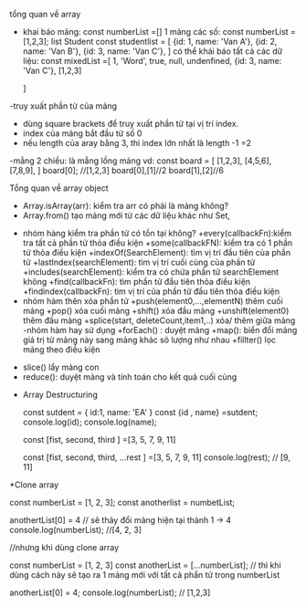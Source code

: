 tổng quan về array

- khai báo mảng: const numberList =[]
  1 mảng các số: const numberList =[1,2,3];
  list Student
  const studentlist = [
  {id: 1, name: 'Van A'},
  {id: 2, name: 'Van B'},
  {id: 3, name: 'Van C'},
  ]
  có thể khái báo tất cả các dữ liệu:
  const mixedList =[
  1,
  'Word',
  true,
  null,
  undenfined,
  {id: 3, name: 'Van C'},
  [1,2,3]

  ]

-truy xuất phần từ của mảng

- dùng square brackets để truy xuất phần tử tại vị trí index.
- index của mảng bắt đầu từ số 0
- nếu length của aray bằng 3, thì index lớn nhất là length -1 =2

-mẳng 2 chiều: là mẳng lồng mảng
vd: const board = [
[1,2,3],
[4,5,6],
[7,8,9],
]
board[0]; //[1,2,3]
board[0],[1]//2
board[1],[2]//6

Tổng quan về array object

- Array.isArray(arr): kiểm tra arr có phải là mảng không?
- Array.from() tạo mảng mới từ các dữ liệu khác như Set,

* nhóm hàng kiểm tra phần tử có tồn tại không?
  +every(callbackFn):kiểm tra tất cả phần tử thỏa điều kiện
  +some(callbackFN): kiểm tra có 1 phần tử thỏa điều kiện
  +indexOf(SearchElement): tìm vị trí đầu tiên của phần tử
  +lastIndex(searchElement): tìm vị trí cuối cùng của phần tử
  +includes(searchElement): kiểm tra có chứa phần tử searchElement không
  +find(callbackFn): tìm phần tử đầu tiên thỏa điều kiện
  +findindex(callbackFn): tìm vị trí của phần tử đầu tiên thỏa điều kiện
* nhóm hàm thên xóa phần tử
  +push(element0,...,elementN) thêm cuối mảng
  +pop() xóa cuối mảng
  +shift() xóa đầu mảng
  +unshift(element0) thêm đầu mảng
  +splice(start, deleteCount,item1,..) xóa/ thêm giữa mảng
  -nhóm hàm hay sử dụng
  +forEach() : duyệt mảng
  +map(): biển đổi mảng giá trị từ mảng này sang mảng khác sô lượng như nhau
  +fillter() lọc mảng theo điều kiện

- slice() lẩy mảng con
- reduce(): duyệt mảng và tính toán cho kết quả cuối cùng

* Array Destructuring

  const sutdent = {
  id:1,
  name: 'EA'
  }
  const {id , name} =sutdent;
  console.log(id);
  console.log(name);

  const [fist, second, third ] =[3, 5, 7, 9, 11]

  const [fist, second, third, ...rest ] =[3, 5, 7, 9, 11]
  console.log(rest); // [9, 11]

*Clone array
  
  const numberList = [1, 2, 3];
  const anotherlist = numbetList;

  anothertList[0] = 4 // sẽ thảy đổi mảng hiện tại thành  1 -> 4
  console.log(numberList); //[4, 2, 3]

  //nhưng khi dùng clone array

  const numberList = [1, 2, 3]
  const anotherList = [...numberList]; // thì khi dùng cách này sẽ tạo ra 1 mảng mới với tất cả phẩn tử trong numberList

  anotherList[0] = 4;
  console.log(numberList); // [1,2,3]





